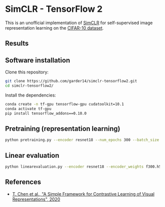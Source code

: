 # SimCLR - TensorFlow 2

This is an unofficial implementation of [SimCLR](https://arxiv.org/pdf/2002.05709.pdf) for self-supervised image representation learning on the [CIFAR-10 dataset](https://www.cs.toronto.edu/~kriz/cifar.html).

## Results



## Software installation

Clone this repository:

```bash
git clone https://github.com/garder14/simclr-tensorflow2.git
cd simclr-tensorflow2/
```

Install the dependencies:

```bash
conda create -n tf-gpu tensorflow-gpu cudatoolkit=10.1
conda activate tf-gpu
pip install tensorflow_addons==0.10.0
```

## Pretraining (representation learning)

```bash
python pretraining.py --encoder resnet18 --num_epochs 300 --batch_size 512 --temperature 0.5
```

## Linear evaluation

```bash
python linearevaluation.py --encoder resnet18 --encoder_weights f300.h5
```

## References

* [T. Chen et al., "A Simple Framework for Contrastive Learning of Visual Representations", 2020](https://arxiv.org/pdf/2002.05709.pdf)
